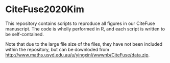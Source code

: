 # CiteFuse2020Kim

This repository contains scripts to reproduce all figures in our CiteFuse manuscript. The code is wholly performed in R, and each script is written to be self-contained.

Note that due to the large file size of the files, they have not been included within the repository, but can be downloded from http://www.maths.usyd.edu.au/u/yingxinl/wwwnb/CiteFuse/data.zip.
